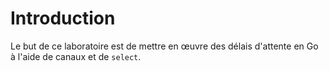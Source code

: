 # Introduction

Le but de ce laboratoire est de mettre en œuvre des délais d'attente en Go à l'aide de canaux et de `select`.
